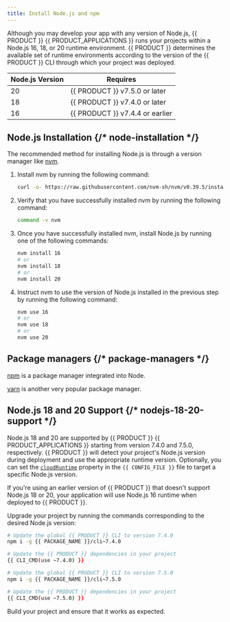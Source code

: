 ```yaml
---
title: Install Node.js and npm
---
```


Although you may develop your app with any version of Node.js, {{ PRODUCT }} {{ PRODUCT_APPLICATIONS }} runs your projects within a Node.js 16, 18, or 20 runtime environment. {{ PRODUCT }} determines the available set of runtime environments according to the version of the {{ PRODUCT }} CLI through which your project was deployed. 

| Node.js Version | Requires                        |
| --------------- | ------------------------------- |
| 20              | {{ PRODUCT }} v7.5.0 or later   |
| 18              | {{ PRODUCT }} v7.4.0 or later   |
| 16              | {{ PRODUCT }} v7.4.4 or earlier |

## Node.js Installation {/* node-installation */}

The recommended method for installing Node.js is through a version manager like [nvm](https://github.com/nvm-sh/nvm).

1.  Install nvm by running the following command:

    ```bash
    curl -o- https://raw.githubusercontent.com/nvm-sh/nvm/v0.39.5/install.sh | bash
    ```

2.  Verify that you have successfully installed nvm by running the following command:

    ```bash
    command -v nvm
    ```

3.  Once you have successfully installed nvm, install Node.js by running one of the following commands:

    ```bash
    nvm install 16
    # or
    nvm install 18
    # or
    nvm install 20
    ```

4.  Instruct nvm to use the version of Node.js installed in the previous step by running the following command:

    ```bash
    nvm use 16
    # or
    nvm use 18
    # or
    nvm use 20
    ```

## Package managers {/* package-managers */}

[npm](https://www.npmjs.com/) is a package manager integrated into Node.

[yarn](https://classic.yarnpkg.com/en/docs/cli/) is another very popular package manager.

## Node.js 18 and 20 Support {/* nodejs-18-20-support */}

Node.js 18 and 20 are supported by {{ PRODUCT }} {{ PRODUCT_APPLICATIONS }} starting from version 7.4.0 and 7.5.0, respectively. {{ PRODUCT }} will detect your project's Node.js version during deployment and use the appropriate runtime version. Optionally, you can set the [`cloudRuntime`](/guides/performance/cdn_as_code/edgio_config#cloudruntime) property in the `{{ CONFIG_FILE }}` file to target a specific Node.js version.

<Callout type="important">

  If you're using an earlier version of {{ PRODUCT }} that doesn't support Node.js 18 or 20, your application will use Node.js 16 runtime when deployed to {{ PRODUCT }}.  

</Callout>

Upgrade your project by running the commands corresponding to the desired Node.js version:

<SnippetGroup>

  ```bash tabLabel="Node.js 18"
  # Update the global {{ PRODUCT }} CLI to version 7.4.0
  npm i -g {{ PACKAGE_NAME }}/cli~7.4.0

  # Update the {{ PRODUCT }} dependencies in your project
  {{ CLI_CMD(use ~7.4.0) }}
  ```

  ```bash tabLabel="Node.js 20"
  # Update the global {{ PRODUCT }} CLI to version 7.5.0
  npm i -g {{ PACKAGE_NAME }}/cli~7.5.0

  # Update the {{ PRODUCT }} dependencies in your project
  {{ CLI_CMD(use ~7.5.0) }}
  ```

</SnippetGroup>

Build your project and ensure that it works as expected.
